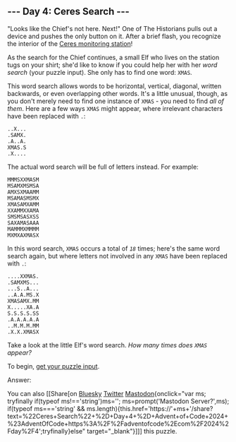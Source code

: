 ## \-\-- Day 4: Ceres Search \-\--

\"Looks like the Chief\'s not here. Next!\" One of The Historians pulls
out a device and pushes the only button on it. After a brief flash, you
recognize the interior of the [Ceres monitoring station](/2019/day/10)!

As the search for the Chief continues, a small Elf who lives on the
station tugs on your shirt; she\'d like to know if you could help her
with her *word search* (your puzzle input). She only has to find one
word: `XMAS`.

This word search allows words to be horizontal, vertical, diagonal,
written backwards, or even overlapping other words. It\'s a little
unusual, though, as you don\'t merely need to find one instance of
`XMAS` - you need to find *all of them*. Here are a few ways `XMAS`
might appear, where irrelevant characters have been replaced with `.`:

    ..X...
    .SAMX.
    .A..A.
    XMAS.S
    .X....

The actual word search will be full of letters instead. For example:

    MMMSXXMASM
    MSAMXMSMSA
    AMXSXMAAMM
    MSAMASMSMX
    XMASAMXAMM
    XXAMMXXAMA
    SMSMSASXSS
    SAXAMASAAA
    MAMMMXMMMM
    MXMXAXMASX

In this word search, `XMAS` occurs a total of *`18`* times; here\'s the
same word search again, but where letters not involved in any `XMAS`
have been replaced with `.`:

    ....XXMAS.
    .SAMXMS...
    ...S..A...
    ..A.A.MS.X
    XMASAMX.MM
    X.....XA.A
    S.S.S.S.SS
    .A.A.A.A.A
    ..M.M.M.MM
    .X.X.XMASX

Take a look at the little Elf\'s word search. *How many times does
`XMAS` appear?*

To begin, [get your puzzle input](4/input).

Answer:

You can also [\[Share[on
[Bluesky](https://bsky.app/intent/compose?text=%22Ceres+Search%22+%2D+Day+4+%2D+Advent+of+Code+2024+%23AdventOfCode+https%3A%2F%2Fadventofcode%2Ecom%2F2024%2Fday%2F4)
[Twitter](https://twitter.com/intent/tweet?text=%22Ceres+Search%22+%2D+Day+4+%2D+Advent+of+Code+2024&url=https%3A%2F%2Fadventofcode%2Ecom%2F2024%2Fday%2F4&related=ericwastl&hashtags=AdventOfCode)
[Mastodon](javascript:void(0);){onclick="var ms; tryfinally if(typeof ms!=='string')ms=''; ms=prompt('Mastodon Server?',ms); if(typeof ms==='string' && ms.length){this.href='https://'+ms+'/share?text=%22Ceres+Search%22+%2D+Day+4+%2D+Advent+of+Code+2024+%23AdventOfCode+https%3A%2F%2Fadventofcode%2Ecom%2F2024%2Fday%2F4';tryfinally}else"
target="_blank"}]\]] this puzzle.
